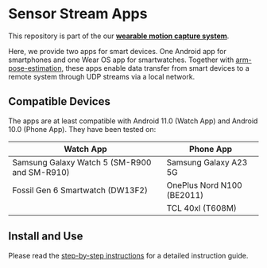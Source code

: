 # Sensor Stream Apps

This repository is part of the our [__wearable motion capture system__](https://github.com/wearable-motion-capture). 

Here, we provide two apps for smart devices. One Android app for smartphones and one Wear OS app for smartwatches.
Together with [arm-pose-estimation](https://github.com/wearable-motion-capture/arm-pose-estimation),
these apps enable data transfer from smart devices to a remote system through UDP streams via a local network.

## Compatible Devices

The apps are at least compatible with Android 11.0 (Watch App) and Android 10.0 (Phone App).
They have been tested on:

| Watch App                                    | Phone App                  |
|----------------------------------------------|----------------------------|
| Samsung Galaxy Watch 5 (SM-R900 and SM-R910) | Samsung Galaxy A23 5G      |  
| Fossil Gen 6 Smartwatch (DW13F2)             | OnePlus Nord N100 (BE2011) |
|                                              | TCL 40xl (T608M)           |


## Install and Use

Please read the [step-by-step instructions](https://docs.google.com/document/d/1ayMBF9kDCB9rlcrqR0sPumJhIVJgOF-SENTdoE4a6DI/edit?usp=sharing)
for a detailed instruction guide.






